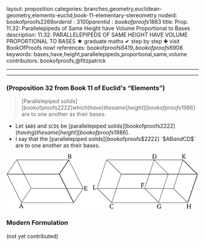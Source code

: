 layout: proposition
categories: branches,geometry,euclidean-geometry,elements-euclid,book-11-elementary-stereometry
nodeid: bookofproofs$2269
orderid: 3100
parentid: bookofproofs$1883
title: Prop. 11.32: Parallelepipeds of Same Height have Volume Proportional to Bases
description: 11.32: PARALLELEPIPEDS OF SAME HEIGHT HAVE VOLUME PROPORTIONAL TO BASES &#9733; graduate maths &#10004; step by step &#10010; visit BookOfProofs now!
references: bookofproofs$6419,bookofproofs$6908
keywords: bases,have,height,parallelepipeds,proportional,same,volume
contributors: bookofproofs,@fitzpatrick

---


---

### (Proposition 32 from Book 11 of Euclid's “Elements”)

> [Parallelepiped solids][bookofproofs$2222] which (have) the same [height][bookofproofs$1986] are to one another as their bases.
* Let `$AB$` and `$CD$` be [parallelepiped solids][bookofproofs$2222] (having) the same [height][bookofproofs$1986].
* I say that the [parallelepiped solids][bookofproofs$2222] `$AB$` and `$CD$` are to one another as their bases.

![fig32e](https://github.com/bookofproofs/bookofproofs.github.io/blob/main/_sources/_assets/images/euclid/Book11/fig32e.png?raw=true)



### Modern Formulation

(not yet contributed)
